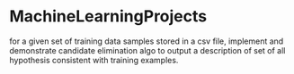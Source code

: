# MachineLearningProjects

for a given set of training data samples stored in a csv file, implement and demonstrate candidate elimination algo to output a description of set of all hypothesis consistent with training examples.
